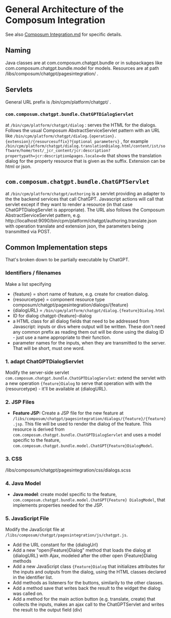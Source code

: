 # General Architecture of the Composum Integration

See also [Composum Integration.md](../composum/ComposumIntegration.md) for specific details.

## Naming

Java classes are at com.composum.chatgpt.bundle or in subpackages like com.composum.chatgpt.bundle.model for models.
Resources are at path /libs/composum/chatgpt/pagesintegration/ .

## Servlets

General URL prefix is /bin/cpm/platform/chatgpt/ .

### `com.composum.chatgpt.bundle.ChatGPTDialogServlet`

at `/bin/cpm/platform/chatgpt/dialog` : serves the HTML for the dialogs. Follows the usual Composum
AbstractServiceServlet pattern with an URL like
`/bin/cpm/platform/chatgpt/dialog.{operation}.{extension}/{resourcesuffix}?{optional parameters}`
, for example
`/bin/cpm/platform/chatgpt/dialog.translationDialog.html/content/ist/software/home/test/_jcr_content/jcr:description?propertypath=jcr:description&pages.locale=de`
that shows the translation dialog for the property resource that is given as the suffix.
Extension can be html or json.

## `com.composum.chatgpt.bundle.ChatGPTServlet`

at `/bin/cpm/platform/chatgpt/authoring` is a servlet providing an adapter to the the backend services that call
ChatGPT. Javascript actions will call that servlet except if they want to render a resource (in that case
ChatGPTDialogServlet is appropriate).
The URL also follows the Composum AbstractServiceServlet pattern, e.g.
http://localhost:9090/bin/cpm/platform/chatgpt/authoring.translate.json
with operation translate and extension json, the parameters being transmitted via POST.

## Common Implementation steps

That's broken down to be partially executable by ChatGPT.

### Identifiers / filenames

Make a list specifying

- {feature} = short name of feature, e.g. create for creation dialog.
- {resourcetype} = component resource type composum/chatgpt/pagesintegration/dialogs/{feature}
- {dialogURL} = `/bin/cpm/platform/chatgpt/dialog.{feature}Dialog.html`
- ID for dialog chatgpt-{feature}-dialog
- a HTML class for all dialog fields that need to be addressed from Javascript: inputs or divs where output will be written. These don't need any common prefix as reading them out will be done using the dialog ID - just use a name appropriate to their function.
- parameter names for the inputs, when they are transmitted to the server. That will be short, must one word.

### 1. adapt ChatGPTDialogServlet

Modify the server-side servlet `com.composum.chatgpt.bundle.ChatGPTDialogServlet`: extend the servlet with a new
operation `{feature}Dialog` to serve that operation with with the {resourcetype} - it'll be available at {dialogURL}.

### 2. JSP Files

- **Feature JSP:** Create a JSP file for the new feature
  at `/libs/composum/chatgpt/pagesintegration/dialogs/{feature}/{feature}.jsp`. This file will be used to render the
  dialog of the feature. This resource is derived from `com.composum.chatgpt.bundle.ChatGPTDialogServlet` and uses a
  model specific to the feature, `com.composum.chatgpt.bundle.model.ChatGPT{Feature}DialogModel`.

### 3. CSS
/libs/composum/chatgpt/pagesintegration/css/dialogs.scss 

### 4. Java Model

- **Java model**: create model specific to the feature, `com.composum.chatgpt.bundle.model.ChatGPT{Feature}
  DialogModel`, that implements properties needed for the JSP.

### 5. JavaScript File

Modify the JavaScript file at `/libs/composum/chatgpt/pagesintegration/js/chatgpt.js`.

- Add the URL constant for the {dialogUrl}
- Add a new "open{Feature}Dialog" method that loads the dialog at {dialogURL} with Ajax, modeled after the other open
  {Feature}Dialog methods
- Add a new JavaScript class `{Feature}Dialog` that initializes attributes for the inputs and outputs from the dialog,
  using the HTML classes declared in the identifier list.
- Add methods as listeners for the buttons, similarily to the other classes.
- Add a method save that writes back the result to the widget the dialog was called on.
- Add a method for the main action button (e.g. translate, create) that collects the inputs, makes an ajax call to 
  the ChatGPTServlet and writes the result to the output field (div)
